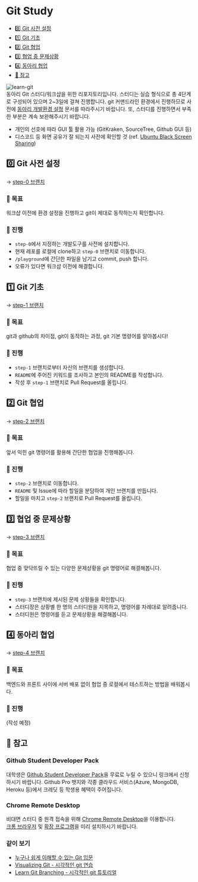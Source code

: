 # Git Study
- [0️⃣ Git 사전 설정](#0️⃣-git-사전-설정)
- [1️⃣️ Git 기초](#1️⃣️-git-기초)
- [2️⃣️ Git 협업](#2️⃣️-git-협업)
- [3️⃣️ 협업 중 문제상황](#3️⃣️-협업-중-문제상황)
- [4️⃣️ 동아리 협업](#4️⃣️-동아리-협업)
- [🔗️ 참고](#️-참고)


![learn-git](https://i0.wp.com/blog.nextstacks.com/wp-content/uploads/2021/11/Reasons-to-Learn-Git-as-a-Developer-New.png?fit=1280%2C720&ssl=1)  
 동아리 Git 스터디/워크샵을 위한 리포지토리입니다. 스터디는 실습 형식으로 총 4단계로 구성되어 있으며 2~3일에 걸쳐 진행합니다. git 커맨드라인 환경에서 진행하므로 사전에 [동아리 개발환경 설정](https://github.com/ApptiveDev/.github/blob/main/docs/Dev%20Environment%20Setup.md) 문서를 따라주시기 바랍니다. 또, 스터디를 진행하면서 부족한 부분은 계속 보완해주시기 바랍니다.
- 개인의 선호에 따라 GUI 툴 활용 가능 (GitKraken, SourceTree, Github GUI 등)
- 디스코드 등 화면 공유가 잘 되는지 사전에 확인할 것 (ref. [Ubuntu Black Screen Sharing](https://askubuntu.com/questions/1407494/screen-share-not-working-in-ubuntu-22-04-in-all-platforms-zoom-teams-google-m))

## 0️⃣ Git 사전 설정
-> [step-0 브랜치](https://github.com/ApptiveDev/workshop-git/tree/step-0)
### 🎯️ 목표
워크샵 이전에 환경 설정을 진행하고 git이 제대로 동작하는지 확인합니다.
### 📜️ 진행
- `step-0`에서 지정하는 개발도구를 사전에 설치합니다.
- 현재 레포를 로컬에 clone하고 `step-0` 브랜치로 이동합니다.
- `/playground`에 간단한 파일을 남기고 commit, push 합니다.
- 오류가 있다면 워크샵 이전에 해결합니다.

## 1️⃣️ Git 기초
-> [step-1 브랜치](https://github.com/ApptiveDev/workshop-git/tree/step-1)
### 🎯️ 목표
git과 github의 차이점, git이 동작하는 과정, git 기본 명령어를 알아봅시다!
### 📜️ 진행
- `step-1` 브랜치로부터 자신의 브랜치를 생성합니다.
- `README`에 주어진 키워드를 조사하고 본인의 README를 작성합니다.
- 작성 후 `step-1` 브랜치로 Pull Request를 올립니다.

## 2️⃣️ Git 협업
-> [step-2 브랜치](https://github.com/ApptiveDev/workshop-git/tree/step-2)
### 🎯️ 목표
앞서 익힌 git 명령어를 활용해 간단한 협업을 진행해봅니다.

### 📜️ 진행
- `step-2` 브랜치로 이동합니다.
- `README` 및 Issue에 따라 할일을 분담하여 개인 브랜치를 만듭니다.
- 할일을 마치고 `step-2` 브랜치로 Pull Request를 올립니다.

## 3️⃣️ 협업 중 문제상황
-> [step-3 브랜치](https://github.com/ApptiveDev/workshop-git/tree/step-3)
### 🎯️ 목표
협업 중 맞닥뜨릴 수 있는 다양한 문제상황을 git 명령어로 해결해봅니다.
### 📜️ 진행
- `step-3` 브랜치에 제시된 문제 상황들을 확인합니다.
- 스터디장은 상황별 한 명의 스터디원을 지목하고, 명령어를 차례대로 알려줍니다.
- 스터디원은 명령어를 듣고 문제상황을 해결해봅니다.

## 4️⃣️ 동아리 협업
-> [step-4 브랜치](https://github.com/ApptiveDev/study-git/tree/step-4)
### 🎯️ 목표
백엔드와 프론트 사이에 서버 배포 없이 협업 중 로컬에서 테스트하는 방법을 배워봅시다.

### 📜️ 진행
(작성 예정)
  
## 🔗️ 참고
### Github Student Developer Pack
대학생은 [Github Student Developer Pack](https://education.github.com/pack/offers)을 무료로 누릴 수 있으니 링크에서 신청하시기 바랍니다. Github Pro 뱃지와 각종 클라우드 서비스(Azure, MongoDB, Heroku 등)에서 크레딧 등 학생용 혜택이 주어집니다.

### Chrome Remote Desktop
 비대면 스터디 중 원격 접속을 위해 [Chrome Remote Desktop](https://remotedesktop.google.com/support)을 이용합니다.  
 [크롬 브라우저](https://www.google.co.kr/intl/ko/chrome/) 및 [확장 프로그램](https://chrome.google.com/webstore/detail/chrome-remote-desktop/inomeogfingihgjfjlpeplalcfajhgai)을 미리 설치하시기 바랍니다.
### 같이 보기
- [누구나 쉽게 이해할 수 있는 Git 입문](https://backlog.com/git-tutorial/kr/)
- [Visualizing Git - 시각적인 git 연습](https://git-school.github.io/visualizing-git/)
- [Learn Git Branching - 시각적인 git 튜토리얼](https://learngitbranching.js.org/?locale=ko)
